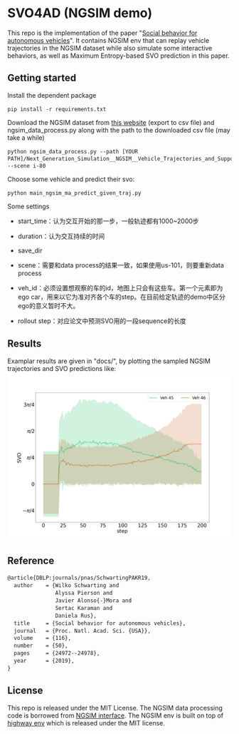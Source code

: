 # SVO4AD (NGSIM demo)
This repo is the implementation of the paper "[Social behavior for autonomous vehicles](https://www.pnas.org/doi/10.1073/pnas.1820676116)". It contains NGSIM env that can replay vehicle trajectories in the NGSIM dataset while also simulate some interactive behaviors, as well as Maximum Entropy-based SVO prediction in this paper.


## Getting started
Install the dependent package
```shell
pip install -r requirements.txt
```

Download the NGSIM dataset from [this website](https://data.transportation.gov/Automobiles/Next-Generation-Simulation-NGSIM-Vehicle-Trajector/8ect-6jqj) (export to csv file) and ngsim_data_process.py along with the path to the downloaded csv file (may take a while)
```shell
python ngsim_data_process.py --path [YOUR PATH]/Next_Generation_Simulation__NGSIM__Vehicle_Trajectories_and_Supporting_Data.csv --scene i-80
```

Choose some vehicle and predict their svo:
```shell
python main_ngsim_ma_predict_given_traj.py 
```
Some settings

- start_time：认为交互开始的那一步，一般轨迹都有1000~2000步
- duration：认为交互持续的时间
- save_dir
- scene：需要和data process的结果一致，如果使用us-101，则要重新data process
- veh_id：必须设置想观察的车的id，地图上只会有这些车。第一个元素即为ego car，用来以它为准对齐各个车的step。在目前给定轨迹的demo中区分ego的意义暂时不大。

- rollout step：对应论文中预测SVO用的一段sequence的长度

## Results
Examplar results are given in "docs/", by plotting the sampled NGSIM trajectories and SVO predictions like:
![](docs/i80_45_46/videos/svo_scene_0.png)


## Reference
```latex
@article{DBLP:journals/pnas/SchwartingPAKR19,
  author    = {Wilko Schwarting and
               Alyssa Pierson and
               Javier Alonso{-}Mora and
               Sertac Karaman and
               Daniela Rus},
  title     = {Social behavior for autonomous vehicles},
  journal   = {Proc. Natl. Acad. Sci. {USA}},
  volume    = {116},
  number    = {50},
  pages     = {24972--24978},
  year      = {2019},
}
```

## License
This repo is released under the MIT License. The NGSIM data processing code is borrowed from [NGSIM interface](https://github.com/Lemma1/NGSIM-interface). The NGSIM env is built on top of [highway env](https://github.com/eleurent/highway-env) which is released under the MIT license.

